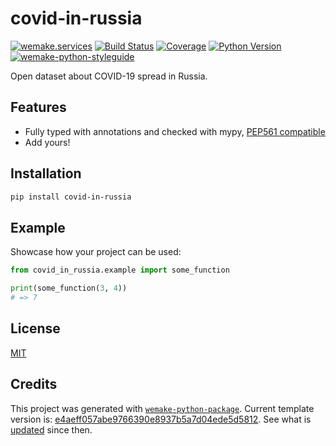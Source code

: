 # covid-in-russia

[![wemake.services](https://img.shields.io/badge/%20-wemake.services-green.svg?label=%20&logo=data%3Aimage%2Fpng%3Bbase64%2CiVBORw0KGgoAAAANSUhEUgAAABAAAAAQCAMAAAAoLQ9TAAAABGdBTUEAALGPC%2FxhBQAAAAFzUkdCAK7OHOkAAAAbUExURQAAAAAAAAAAAAAAAAAAAAAAAAAAAAAAAP%2F%2F%2F5TvxDIAAAAIdFJOUwAjRA8xXANAL%2Bv0SAAAADNJREFUGNNjYCAIOJjRBdBFWMkVQeGzcHAwksJnAPPZGOGAASzPzAEHEGVsLExQwE7YswCb7AFZSF3bbAAAAABJRU5ErkJggg%3D%3D)](https://wemake.services)
[![Build Status](https://travis-ci.com/iolanta.tech/covid-in-russia.svg?branch=master)](https://travis-ci.com/iolanta.tech/covid-in-russia)
[![Coverage](https://coveralls.io/repos/github/iolanta.tech/covid-in-russia/badge.svg?branch=master)](https://coveralls.io/github/iolanta.tech/covid-in-russia?branch=master)
[![Python Version](https://img.shields.io/pypi/pyversions/covid-in-russia.svg)](https://pypi.org/project/covid-in-russia/)
[![wemake-python-styleguide](https://img.shields.io/badge/style-wemake-000000.svg)](https://github.com/wemake-services/wemake-python-styleguide)

Open dataset about COVID-19 spread in Russia.


## Features

- Fully typed with annotations and checked with mypy, [PEP561 compatible](https://www.python.org/dev/peps/pep-0561/)
- Add yours!


## Installation

```bash
pip install covid-in-russia
```


## Example

Showcase how your project can be used:

```python
from covid_in_russia.example import some_function

print(some_function(3, 4))
# => 7
```

## License

[MIT](https://github.com/iolanta.tech/covid-in-russia/blob/master/LICENSE)


## Credits

This project was generated with [`wemake-python-package`](https://github.com/wemake-services/wemake-python-package). Current template version is: [e4aeff057abe9766390e8937b5a7d04ede5d5812](https://github.com/wemake-services/wemake-python-package/tree/e4aeff057abe9766390e8937b5a7d04ede5d5812). See what is [updated](https://github.com/wemake-services/wemake-python-package/compare/e4aeff057abe9766390e8937b5a7d04ede5d5812...master) since then.
